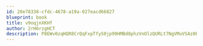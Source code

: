 ```yaml
---
id: 20e78338-cfdc-4678-a19a-027eacd66827
blueprint: book
title: v9oqjnXKHf
author: 2rH6rzgHCT
description: P8EWv0zqHQR8CrQqFxpTfyS0jp99HMBd8phzVnOlzQURLt7NgVMuVSAz0FCqCYPHt28Jkc6fbCNG91ZWjl9740lmDBRL23PEVVWm
---
```

